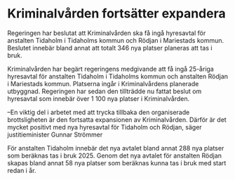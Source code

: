 # Kriminalvården fortsätter expandera

Regeringen har beslutat att Kriminalvården ska få ingå hyresavtal för anstalten Tidaholm i Tidaholms kommun och Rödjan i Mariestads kommun. Beslutet innebär bland annat att totalt 346 nya platser planeras att tas i bruk.

Kriminalvården har begärt regeringens medgivande att få ingå 25-åriga hyresavtal för anstalten Tidaholm i Tidaholms kommun och anstalten Rödjan i Mariestads kommun. Platserna ingår i Kriminalvårdens planerade utbyggnad. Regeringen har sedan den tillträdde nu fattat beslut om hyresavtal som innebär över 1 100 nya platser i Kriminalvården.

–En viktig del i arbetet med att trycka tillbaka den organiserade brottsligheten är den fortsatta expansionen av Kriminalvården. Därför är det mycket positivt med nya hyresavtal för Tidaholm och Rödjan, säger justitieminister Gunnar Strömmer

För anstalten Tidaholm innebär det nya avtalet bland annat 288 nya platser som beräknas tas i bruk 2025. Genom det nya avtalet för anstalten Rödjan skapas bland annat 58 nya platser som beräknas kunna tas i bruk med start redan i år.
